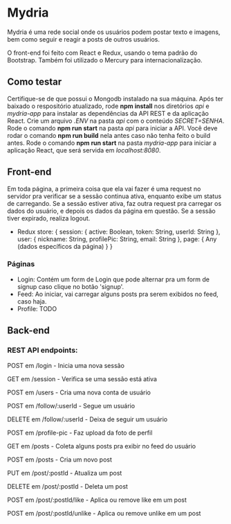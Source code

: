 # Mydria

Mydria é uma rede social onde os usuários podem postar texto e imagens,
bem como seguir e reagir a posts de outros usuários.

O front-end foi feito com React e Redux, usando o tema padrão do Bootstrap.
Também foi utilizado o Mercury para internacionalização.

## Como testar

Certifique-se de que possui o Mongodb instalado na sua máquina.
Após ter baixado o respositório atualizado, rode **npm install** nos diretórios *api* e *mydria-app* para instalar as dependências da API REST e da aplicação React.
Crie um arquivo *.ENV* na pasta *api* com o conteúdo *SECRET=SENHA*.
Rode o comando **npm run start** na pasta *api* para iniciar a API. Você deve rodar o comando **npm run build** nela antes caso não tenha feito o build antes.
Rode o comando **npm run start** na pasta *mydria-app* para iniciar a aplicação React, que será servida em *localhost:8080*.

## Front-end

Em toda página, a primeira coisa que ela vai fazer é uma request no servidor pra verificar se a sessão continua ativa, enquanto exibe um status de carregando. Se a sessão estiver ativa, faz outra request pra carregar os dados do usuário, e depois os dados da página em questão. Se a sessão tiver expirado, realiza logout.

- Redux store: 
{
  session: {
    active: Boolean,
    token: String,
    userId: String
  },
  user: {
    nickname: String,
    profilePic: String,
    email: String
  },
  page: {
    Any (dados específicos da página)
  }
}

### Páginas 

- Login: Contém um form de Login que pode alternar pra um form de signup caso clique no botão 'signup'.
- Feed: Ao iniciar, vai carregar alguns posts pra serem exibidos no feed, caso haja.
- Profile: TODO

## Back-end

### REST API endpoints:

POST em /login - Inicia uma nova sessão

GET em /session - Verifica se uma sessão está ativa

POST em /users - Cria uma nova conta de usuário

POST em /follow/:userId - Segue um usuário

DELETE em /follow/:userId - Deixa de seguir um usuário

POST em /profile-pic - Faz upload da foto de perfil

GET em /posts - Coleta alguns posts pra exibir no feed do usuário

POST em /posts - Cria um novo post

PUT em /post/:postId - Atualiza um post

DELETE em /post/:postId - Deleta um post

POST em /post/:postId/like - Aplica ou remove like em um post

POST em /post/:postId/unlike - Aplica ou remove unlike em um post
